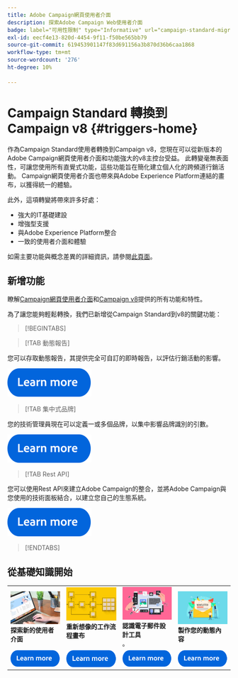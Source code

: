 ```yaml
---
title: Adobe Campaign網頁使用者介面
description: 探索Adobe Campaign Web使用者介面
badge: label="可用性限制" type="Informative" url="campaign-standard-migration-home.md" tooltip="僅限Campaign Standard已移轉的使用者"
exl-id: eecf4e13-820d-4454-9f11-f50be565bb79
source-git-commit: 619453901147f83d691156a3b870d36b6caa1868
workflow-type: tm+mt
source-wordcount: '276'
ht-degree: 10%

---
```


# Campaign Standard 轉換到 Campaign v8 {#triggers-home}

作為Campaign Standard使用者轉換到Campaign v8，您現在可以從新版本的Adobe Campaign網頁使用者介面和功能強大的v8主控台受益。 此轉變毫無表面性，可讓您使用所有直覺式功能，這些功能旨在簡化建立個人化的跨頻道行銷活動。 Campaign網頁使用者介面也帶來與Adobe Experience Platform連結的畫布，以獲得統一的體驗。

此外，這項轉變將帶來許多好處：

* 強大的IT基礎建設
* 增強型支援
* 與Adobe Experience Platform整合
* 一致的使用者介面和體驗

如需主要功能與概念差異的詳細資訊，請參閱[此頁面](https://experienceleague.adobe.com/en/docs/campaign-web/v8/start/acs-migration)。

## 新增功能

瞭解[Campaign網頁使用者介面](https://experienceleague.adobe.com/zh-hant/docs/campaign-web/v8/campaign-web-home)和[Campaign v8](https://experienceleague.adobe.com/zh-hant/docs/campaign/campaign-v8/campaign-home)提供的所有功能和特性。

為了讓您能夠輕鬆轉換，我們已新增從Campaign Standard到v8的關鍵功能：

>[!BEGINTABS]

>[!TAB 動態報告]

您可以存取動態報告，其提供完全可自訂的即時報告，以評估行銷活動的影響。

[![影像](assets/do-not-localize/learn-more-button.svg)](reporting/get-started-reporting.md)

>[!TAB 集中式品牌]

您的技術管理員現在可以定義一或多個品牌，以集中影響品牌識別的引數。

[![影像](assets/do-not-localize/learn-more-button.svg)](branding/branding-gs.md)

>[!TAB Rest API]

您可以使用Rest API來建立Adobe Campaign的整合，並將Adobe Campaign與您使用的技術面板結合，以建立您自己的生態系統。

[![影像](assets/do-not-localize/learn-more-button.svg)](api/get-started-apis.md)

>[!ENDTABS]

## 從基礎知識開始

<table style="table-layout:fixed">
  <tr style="border: 0;">
    <td>
    <a href="https://experienceleague.adobe.com/en/docs/campaign-web/v8/start/user-interface"><img src="assets/do-not-localize/menu-ui.jpeg"></a>
    <div><strong>探索新的使用者介面</strong><br/></div>
    </td>
    <td>
    <a href="https://experienceleague.adobe.com/en/docs/campaign-web/v8/wf/gs-workflows"><img src="assets/do-not-localize/menu-workflows.jpeg"></a>
    <div><strong>重新想像的工作流程畫布</strong><br/></div><br/>
    </td>
    <td>
    <a href="https://experienceleague.adobe.com/en/docs/campaign-web/v8/msg/email/content/start-design/get-started-email-designer"><img src="assets/do-not-localize/menu-email.png"></a>
    <div><strong>認識電子郵件設計工具</strong><br/>。
    </div></td>
    <td>
    <a href="https://experienceleague.adobe.com/en/docs/campaign-web/v8/msg/dynamic-content/gs-personalization"><img src="assets/do-not-localize/menu-dynamic.png"></a>
    <div><strong>製作您的動態內容</strong><br/> </div>
    </td>
  </tr>
  <tr style="border: 0;">
    <td align="center"><a href="https://experienceleague.adobe.com/en/docs/campaign-web/v8/start/user-interface"><img src="assets/do-not-localize/learn-more-button.svg"></a></td>
    <td align="center"><a href="https://experienceleague.adobe.com/en/docs/campaign-web/v8/wf/gs-workflows"><img src="assets/do-not-localize/learn-more-button.svg"></a></td>
    <td align="center"><a href="https://experienceleague.adobe.com/en/docs/campaign-web/v8/msg/email/content/start-design/get-started-email-designer"><img src="assets/do-not-localize/learn-more-button.svg"></a></td>
    <td align="center"><a href="https://experienceleague.adobe.com/en/docs/campaign-web/v8/msg/dynamic-content/gs-personalization"><img src="assets/do-not-localize/learn-more-button.svg"></a></td>
    </tr>
</table>

